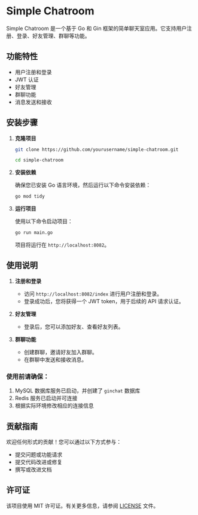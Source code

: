 # Simple Chatroom

Simple Chatroom 是一个基于 Go 和 Gin 框架的简单聊天室应用。它支持用户注册、登录、好友管理、群聊等功能。

## 功能特性

- 用户注册和登录
- JWT 认证
- 好友管理
- 群聊功能
- 消息发送和接收

## 安装步骤

1. **克隆项目**

   ```bash
   git clone https://github.com/yourusername/simple-chatroom.git

   cd simple-chatroom
   ```

2. **安装依赖**

   确保您已安装 Go 语言环境，然后运行以下命令安装依赖：

   ```bash
   go mod tidy
   ```

3. **运行项目**

   使用以下命令启动项目：

   ```bash
   go run main.go
   ```

   项目将运行在 `http://localhost:8082`。

## 使用说明

1. **注册和登录**

   - 访问 `http://localhost:8082/index` 进行用户注册和登录。
   - 登录成功后，您将获得一个 JWT token，用于后续的 API 请求认证。

2. **好友管理**

   - 登录后，您可以添加好友、查看好友列表。

3. **群聊功能**

   - 创建群聊，邀请好友加入群聊。
   - 在群聊中发送和接收消息。

### 使用前请确保：

1. MySQL 数据库服务已启动，并创建了 `ginchat` 数据库
2. Redis 服务已启动并可连接
3. 根据实际环境修改相应的连接信息

## 贡献指南

欢迎任何形式的贡献！您可以通过以下方式参与：

- 提交问题或功能请求
- 提交代码改进或修复
- 撰写或改进文档

## 许可证

该项目使用 MIT 许可证。有关更多信息，请参阅 [LICENSE](LICENSE) 文件。
